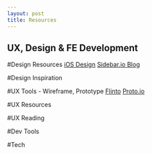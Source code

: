 ```yaml
---
layout: post
title: Resources
---
```


## UX, Design & FE Development

#Design Resources
[iOS Design](https://designcode.io/learn?ref=hackingui)
[Sidebar.io Blog](http://sidebar.io/)

#Design Inspiration

#UX Tools - Wireframe, Prototype
[Flinto](https://www.flinto.com/)
[Proto.io](https://proto.io/)

#UX Resources

#UX Reading

#Dev Tools

#Tech


